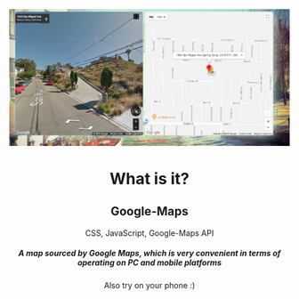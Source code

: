 <img src="https://github.com/YKalashnikov/google-maps/blob/gh-pages/google%20maps%20image.png"/>
<h1 align="center">What is it?</h1>
<h2 align="center">Google-Maps</h2>
<p align="center">CSS, JavaScript, Google-Maps API</p> 
<h5 align="center">A map sourced by Google Maps, which is very convenient in terms of operating on PC and mobile platforms </h5>
<p align="center">Also try on your phone :)</p>

 
